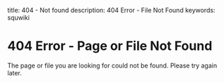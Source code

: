 title: 404 - Not found
description: 404 Error - File Not Found
keywords: squwiki

# 404 Error - Page or File Not Found #
The page or file you are looking for could not be found. Please try again later.
<!--Admin: Do not edit this page as it needs to be static.-->
